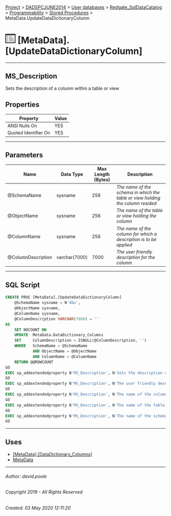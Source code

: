 #### 

[Project](../../../../../readme.md) > [DADSPCJUNE2014](../../../../readme.md) > [User databases](../../../readme.md) > [Redgate_SqlDataCatalog](../../readme.md) > [Programmability](../readme.md) > [Stored Procedures](Stored_Procedures.md) > MetaData.UpdateDataDictionaryColumn

# ![Stored Procedures](../../../../../Images/StoredProcedure32.png) [MetaData].[UpdateDataDictionaryColumn]

---

## <a name="#description"></a>MS_Description

Sets the description of a column within a table or view

## <a name="#properties"></a>Properties

| Property | Value |
|---|---|
| ANSI Nulls On | YES |
| Quoted Identifier On | YES |


---

## <a name="#parameters"></a>Parameters

| Name | Data Type | Max Length (Bytes) | Description |
|---|---|---|---|
| @SchemaName | sysname | 256 | _The name of the schema in which the table or view holding the column resided_ |
| @ObjectName | sysname | 256 | _The name of the table or view holding the column_ |
| @ColumnName | sysname | 256 | _The name of the column for which a description is to be applied_ |
| @ColumnDescription | varchar(7000) | 7000 | _The user friendly description for the column_ |


---

## <a name="#sqlscript"></a>SQL Script

```sql
CREATE PROC [MetaData].[UpdateDataDictionaryColumn]
    @SchemaName sysname = N'dbo',
    @ObjectName sysname, 
    @ColumnName sysname, 
    @ColumnDescription VARCHAR(7000) = '' 
AS 
    SET NOCOUNT ON
    UPDATE  MetaData.DataDictionary_Columns
    SET     ColumnDescription = ISNULL(@ColumnDescription, '')
    WHERE   SchemaName = @SchemaName
            AND ObjectName = @ObjectName
            AND ColumnName = @ColumnName
    RETURN @@ROWCOUNT
GO
EXEC sp_addextendedproperty N'MS_Description', N'Sets the description of a column within a table or view', 'SCHEMA', N'MetaData', 'PROCEDURE', N'UpdateDataDictionaryColumn', NULL, NULL
GO
EXEC sp_addextendedproperty N'MS_Description', N'The user friendly description for the column', 'SCHEMA', N'MetaData', 'PROCEDURE', N'UpdateDataDictionaryColumn', 'PARAMETER', N'@ColumnDescription'
GO
EXEC sp_addextendedproperty N'MS_Description', N'The name of the column for which a description is to be applied', 'SCHEMA', N'MetaData', 'PROCEDURE', N'UpdateDataDictionaryColumn', 'PARAMETER', N'@ColumnName'
GO
EXEC sp_addextendedproperty N'MS_Description', N'The name of the table or view holding the column', 'SCHEMA', N'MetaData', 'PROCEDURE', N'UpdateDataDictionaryColumn', 'PARAMETER', N'@ObjectName'
GO
EXEC sp_addextendedproperty N'MS_Description', N'The name of the schema in which the table or view holding the column resided', 'SCHEMA', N'MetaData', 'PROCEDURE', N'UpdateDataDictionaryColumn', 'PARAMETER', N'@SchemaName'
GO

```


---

## <a name="#uses"></a>Uses

* [[MetaData].[DataDictionary_Columns]](../../Tables/DataDictionary_Columns.md)
* [MetaData](../../Security/Schemas/MetaData.md)


---

###### Author:  david.poole

###### Copyright 2019 - All Rights Reserved

###### Created: 03 May 2020 12:11:20

